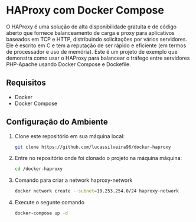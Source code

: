# HAProxy com Docker Compose
O HAProxy é uma solução de alta disponibilidade gratuita e de código aberto que fornece balanceamento de carga e proxy para aplicativos baseados em TCP e HTTP, distribuindo solicitações por vários servidores. Ele é escrito em C e tem a reputação de ser rápido e eficiente (em termos de processador e uso de memória).
Este é um projeto de exemplo que demonstra como usar o HAProxy para balancear o tráfego entre servidores PHP-Apache usando Docker Compose e Dockefile.

## Requisitos

- Docker
- Docker Compose

## Configuração do Ambiente

1. Clone este repositório em sua máquina local:

   ```bash
   git clone https://github.com/lucassilveira96/docker-haproxy

2. Entre no repositório onde foi clonado o projeto na máquina máquina:

   ```bash
   cd /docker-haproxy

3. Comando para criar a network haproxy-network

   ```bash
   docker network create --subnet=10.253.254.0/24 haproxy-network

4. Execute o segunte comando

   ```bash
   docker-compose up -d


